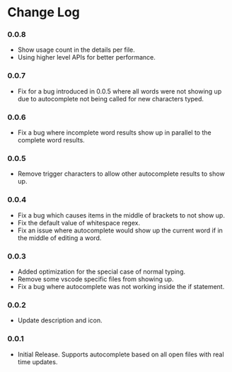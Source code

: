 # Change Log

### 0.0.8
* Show usage count in the details per file.
* Using higher level APIs for better performance.

### 0.0.7
* Fix for a bug introduced in 0.0.5 where all words were not showing up due to autocomplete not being called for new characters typed.

### 0.0.6
* Fix a bug where incomplete word results show up in parallel to the complete word results.

### 0.0.5
* Remove trigger characters to allow other autocomplete results to show up.

### 0.0.4
* Fix a bug which causes items in the middle of brackets to not show up.
* Fix the default value of whitespace regex.
* Fix an issue where autocomplete would show up the current word if in the middle of editing a word.

### 0.0.3
* Added optimization for the special case of normal typing.
* Remove some vscode specific files from showing up.
* Fix a bug where autocomplete was not working inside the if statement.

### 0.0.2
* Update description and icon.

### 0.0.1
* Initial Release. Supports autocomplete based on all open files with real time updates.
